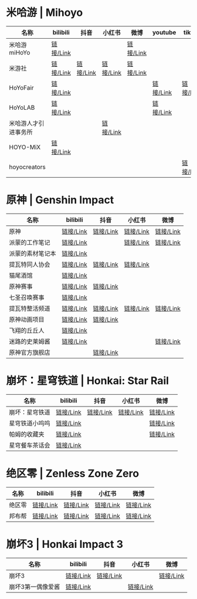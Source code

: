 

# 米哈游 | Mihoyo

| 名称                 | bilibili                              | 抖音                           | 小红书                                                       | 微博                           | youtube                           | tiktok                               |
| -------------------- | ------------------------------------- | ------------------------------ | ------------------------------------------------------------ | ------------------------------ | --------------------------------- | ------------------------------------ |
| 米哈游miHoYo         | [链接/Link](https://space.bilibili.com/318432901)  |                                |                                                              | [链接/Link](https://weibo.com/u/6415164493) |                                   |                                      |
| 米游社               | [链接/Link](https://space.bilibili.com/510189715)  | [链接/Link](https://v.douyin.com/i2k25EwY/) | [链接/Link](https://www.xiaohongshu.com/user/profile/63195970000000002302753d) | [链接/Link](https://weibo.com/u/7189835620) |                                   |                                      |
| HoYoFair             | [链接/Link](https://space.bilibili.com/2013376075) |                                |                                                              |                                | [链接/Link](https://www.youtube.com/@hoyofair) | [链接/Link](https://www.tiktok.com/@hoyofair)     |
| HoYoLAB              | [链接/Link](https://space.bilibili.com/1017815615) |                                |                                                              |                                | [链接/Link](https://www.youtube.com/@HoYoLAB)  |                                      |
| 米哈游人才引进事务所 |                                       |                                | [链接/Link](https://www.xiaohongshu.com/user/profile/63510328000000001901fbbf) |                                |                                   |                                      |
| HOYO-MiX             | [链接/Link](https://space.bilibili.com/1401735960) |                                |                                                              |                                |                                   |                                      |
| hoyocreators         |                                       |                                |                                                              |                                |                                   | [链接/Link](https://www.tiktok.com/@hoyocreators) |



# 原神 | Genshin Impact

| 名称             | bilibili                                     | 抖音                           | 小红书                                                       | 微博                           |
| ---------------- | -------------------------------------------- | ------------------------------ | ------------------------------------------------------------ | ------------------------------ |
| 原神             | [链接/Link](https://space.bilibili.com/401742377)         | [链接/Link](https://v.douyin.com/i2kF2UAp/) | [链接/Link](https://www.xiaohongshu.com/user/profile/5eb67f19000000000100787f) | [链接/Link](https://weibo.com/u/6593199887) |
| 派蒙的工作笔记   | [链接/Link](https://space.bilibili.com/1669328690)        |                                | [链接/Link](https://www.xiaohongshu.com/user/profile/6304b93300000000120014ac) | [链接/Link](https://weibo.com/u/7587837369) |
| 派蒙的素材笔记本 | [链接/Link](https://space.bilibili.com/602533983)         |                                |                                                              |                                |
| 提瓦特同人协会   | [链接/Link](https://space.bilibili.com/1113861913)        | [链接/Link](https://v.douyin.com/i2k69DjR/) | [链接/Link](https://www.xiaohongshu.com/user/profile/602eb02100000000010043db) |                                |
| 猫尾酒馆         | [链接/Link](https://space.bilibili.com/1454143240)        |                                |                                                              |                                |
| 原神赛事         | [链接/Link](https://space.bilibili.com/2006254817)        | [链接/Link](https://v.douyin.com/i2kYhaYT/) |                                                              |                                |
| 七圣召唤赛事     | [链接/Link](https://space.bilibili.com/474595619)         |                                |                                                              |                                |
| 提瓦特整活频道   | [链接/Link](https://space.bilibili.com/3493089586972896)  | [链接/Link](https://v.douyin.com/i2kYPanc/) | [链接/Link](https://www.xiaohongshu.com/user/profile/63897595000000001f017e8a) | [链接/Link](https://weibo.com/u/7804236649) |
| 原神动画项目     | [链接/Link](https://space.bilibili.com/1593381854)        | [链接/Link](https://v.douyin.com/i2kYDAKJ/) |                                                              |                                |
| 飞翔的丘丘人     | [链接/Link](https://space.bilibili.com/472729452/dynamic) |                                |                                                              |                                |
| 迷路的史莱姆酱   | [链接/Link](https://space.bilibili.com/450905062/dynamic) |                                |                                                              | [链接/Link](https://weibo.com/u/7273753818) |
| 原神官方旗舰店   |                                              | [链接/Link](https://v.douyin.com/i2k2enfG/) |                                                              |                                |



# 崩坏：星穹铁道 | Honkai: Star Rail

| 名称           | bilibili                                    | 抖音                           | 小红书                                                       | 微博                           |
| -------------- | ------------------------------------------- | ------------------------------ | ------------------------------------------------------------ | ------------------------------ |
| 崩坏：星穹铁道 | [链接/Link](https://space.bilibili.com/1340190821)       | [链接/Link](https://v.douyin.com/i2kj5dxV/) | [链接/Link](https://www.xiaohongshu.com/user/profile/61dd94d3000000001000b155) | [链接/Link](https://weibo.com/u/7643376782) |
| 星穹铁道小呜呜 | [链接/Link](https://space.bilibili.com/3493120220071960) |                                |                                                              | [链接/Link](https://weibo.com/u/7709937124) |
| 帕姆的收藏夹   | [链接/Link](https://space.bilibili.com/508103429)        |                                |                                                              | [链接/Link](https://weibo.com/u/7817290049) |
| 星穹餐车茶话会 | [链接/Link](https://space.bilibili.com/3494354037508764) |                                |                                                              |                                |



# 绝区零 | Zenless Zone Zero

| 名称   | bilibili                                    | 抖音                           | 小红书                                                       | 微博                           |
| ------ | ------------------------------------------- | ------------------------------ | ------------------------------------------------------------ | ------------------------------ |
| 绝区零 | [链接/Link](https://space.bilibili.com/1636034895)       | [链接/Link](https://v.douyin.com/i2kjbkn4/) | [链接/Link](https://www.xiaohongshu.com/user/profile/60d3096f0000000020028eb0) | [链接/Link](https://weibo.com/u/7632078520) |
| 邦布帮 | [链接/Link](https://space.bilibili.com/3546578054810019) | [链接/Link](https://v.douyin.com/i2kjoYK3/) | [链接/Link](https://www.xiaohongshu.com/user/profile/6551d9ff000000000202a20c) | [链接/Link](https://weibo.com/u/7884342228) |



# 崩坏3 | Honkai Impact 3

| 名称              | bilibili                             | 抖音                           | 小红书                                                       | 微博                           |
| ----------------- | ------------------------------------ | ------------------------------ | ------------------------------------------------------------ | ------------------------------ |
| 崩坏3             | [链接/Link](https://space.bilibili.com/256667467) | [链接/Link](https://v.douyin.com/i2k6jWVy/) |                                                              | [链接/Link](https://weibo.com/u/5812573321) |
| 崩坏3第一偶像爱酱 | [链接/Link](https://space.bilibili.com/27534330)  |                                | [链接/Link](https://www.xiaohongshu.com/user/profile/619a89c60000000021024dc7) |                                |

